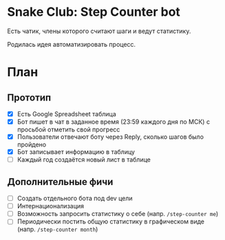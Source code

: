 # Snake Club: Step Counter bot

Есть чатик, члены которого считают шаги и ведут статистику.

Родилась идея автоматизировать процесс.

# План

## Прототип

- [x] Есть Google Spreadsheet таблица
- [x] Бот пишет в чат в заданное время (23:59 каждого дня по МСК) с просьбой отметить свой прогресс
- [x] Пользователи отвечают боту через Reply, сколько шагов было пройдено
- [x] Бот записывает информацию в таблицу
- [ ] Каждый год создаётся новый лист в таблице

## Дополнительные фичи

- [ ] Создать отдельного бота под dev цели
- [ ] Интернационализация
- [ ] Возможность запросить статистику о себе (напр. `/step-counter me`)
- [ ] Периодически постить общую статистику в графическом виде (напр. `/step-counter month`)
